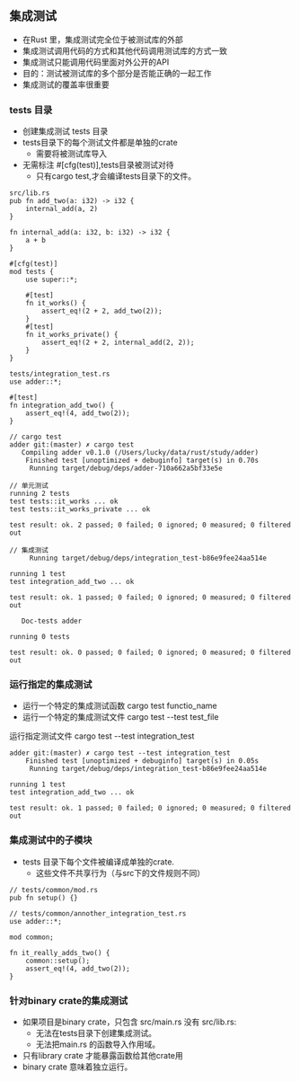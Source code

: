 ## 集成测试

* 在Rust 里，集成测试完全位于被测试库的外部
* 集成测试调用代码的方式和其他代码调用测试库的方式一致
* 集成测试只能调用代码里面对外公开的API
* 目的：测试被测试库的多个部分是否能正确的一起工作
* 集成测试的覆盖率很重要

### tests 目录

* 创建集成测试 tests 目录
* tests目录下的每个测试文件都是单独的crate
    * 需要将被测试库导入
* 无需标注 #[cfg(test)],tests目录被测试对待
    * 只有cargo test,才会编译tests目录下的文件。

```
src/lib.rs
pub fn add_two(a: i32) -> i32 {
    internal_add(a, 2)
}

fn internal_add(a: i32, b: i32) -> i32 {
    a + b
}

#[cfg(test)]
mod tests {
    use super::*;

    #[test]
    fn it_works() {
        assert_eq!(2 + 2, add_two(2));
    }
    #[test]
    fn it_works_private() {
        assert_eq!(2 + 2, internal_add(2, 2));
    }
}

tests/integration_test.rs
use adder::*;

#[test]
fn integration_add_two() {
    assert_eq!(4, add_two(2));
}

// cargo test
adder git:(master) ✗ cargo test
   Compiling adder v0.1.0 (/Users/lucky/data/rust/study/adder)
    Finished test [unoptimized + debuginfo] target(s) in 0.70s
     Running target/debug/deps/adder-710a662a5bf33e5e

// 单元测试
running 2 tests
test tests::it_works ... ok
test tests::it_works_private ... ok

test result: ok. 2 passed; 0 failed; 0 ignored; 0 measured; 0 filtered out

// 集成测试
     Running target/debug/deps/integration_test-b86e9fee24aa514e

running 1 test
test integration_add_two ... ok

test result: ok. 1 passed; 0 failed; 0 ignored; 0 measured; 0 filtered out

   Doc-tests adder

running 0 tests

test result: ok. 0 passed; 0 failed; 0 ignored; 0 measured; 0 filtered out
```

### 运行指定的集成测试

* 运行一个特定的集成测试函数 cargo test functio_name
* 运行一个特定的集成测试文件 cargo test --test test_file

运行指定测试文件 cargo test --test integration_test

```
adder git:(master) ✗ cargo test --test integration_test
    Finished test [unoptimized + debuginfo] target(s) in 0.05s
     Running target/debug/deps/integration_test-b86e9fee24aa514e

running 1 test
test integration_add_two ... ok

test result: ok. 1 passed; 0 failed; 0 ignored; 0 measured; 0 filtered out
```

### 集成测试中的子模块

* tests 目录下每个文件被编译成单独的crate.
    * 这些文件不共享行为（与src下的文件规则不同）

```
// tests/common/mod.rs
pub fn setup() {}

// tests/common/annother_integration_test.rs
use adder::*;

mod common;

fn it_really_adds_two() {
    common::setup();
    assert_eq!(4, add_two(2));
}
```

### 针对binary crate的集成测试

* 如果项目是binary crate，只包含 src/main.rs 没有 src/lib.rs:
    * 无法在tests目录下创建集成测试。
    * 无法把main.rs 的函数导入作用域。
* 只有library crate 才能暴露函数给其他crate用
* binary crate 意味着独立运行。

